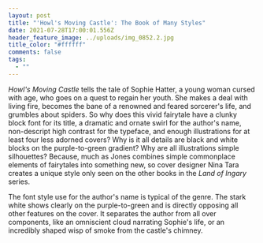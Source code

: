 ```yaml
---
layout: post
title: "'Howl's Moving Castle': The Book of Many Styles"
date: 2021-07-28T17:00:01.556Z
header_feature_image: ../uploads/img_0852.2.jpg
title_color: "#ffffff"
comments: false
tags:
  - ""
---
```

*Howl's Moving Castle* tells the tale of Sophie Hatter, a young woman cursed with age, who goes on a quest to regain her youth. She makes a deal with living fire, becomes the bane of a renowned and feared sorcerer's life, and grumbles about spiders. So why does this vivid fairytale have a clunky block font for its title, a dramatic and ornate swirl for the author's name, non-descript high contrast for the typeface, and enough illustrations for at least four less adorned covers? Why is it all details are black and white blocks on the purple-to-green gradient? Why are all illustrations simple silhouettes? Because, much as Jones combines simple commonplace elements of fairytales into something new, so cover designer Nina Tara creates a unique style only seen on the other books in the *Land of Ingary* series.

The font style use for the author's name is typical of the genre. The stark white shows clearly on the purple-to-green and is directly opposing all other features on the cover. It separates the author from all over components, like an omniscient cloud narrating Sophie's life, or an incredibly shaped wisp of smoke from the castle's chimney.